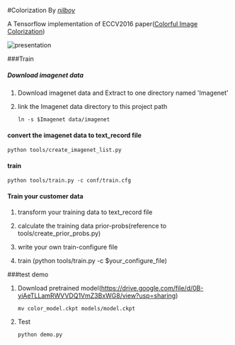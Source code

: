 #Colorization
By *[nilboy](https://github.com/nilboy)*

A Tensorflow implementation of ECCV2016 paper([Colorful Image Colorization](https://arxiv.org/pdf/1603.08511.pdf))

![presentation](https://raw.githubusercontent.com/nilboy/colorization-tf/master/resources/display.jpg)

###Train

##### Download imagenet data

1. Download imagenet data and Extract to one directory named 'Imagenet'

2. link the Imagenet data directory to this project path

	```
	ln -s $Imagenet data/imagenet
	```

#### convert the imagenet data to text_record file

```
python tools/create_imagenet_list.py
```

#### train

```
python tools/train.py -c conf/train.cfg
```

#### Train your customer data

1. transform your training data to text_record file

2. calculate the training data prior-probs(reference to tools/create_prior_probs.py)

3. write your own train-configure file

4. train (python tools/train.py -c $your_configure_file)

###test demo

1. Download pretrained model(<a>https://drive.google.com/file/d/0B-yiAeTLLamRWVVDQ1VmZ3BxWG8/view?usp=sharing</a>)

	```
	mv color_model.ckpt models/model.ckpt
	```
2. Test

	```
	python demo.py
	```


